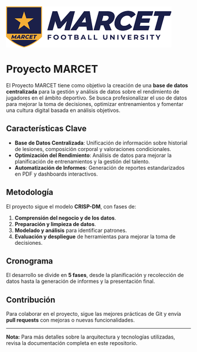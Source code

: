 ![marcet](assets/images/marcet.png)

# Proyecto MARCET

El Proyecto MARCET tiene como objetivo la creación de una **base de datos centralizada** para la gestión y análisis de datos sobre el rendimiento de jugadores en el ámbito deportivo. Se busca profesionalizar el uso de datos para mejorar la toma de decisiones, optimizar entrenamientos y fomentar una cultura digital basada en análisis objetivos.

## Características Clave
- **Base de Datos Centralizada**: Unificación de información sobre historial de lesiones, composición corporal y valoraciones condicionales.
- **Optimización del Rendimiento**: Análisis de datos para mejorar la planificación de entrenamientos y la gestión del talento.
- **Automatización de Informes**: Generación de reportes estandarizados en PDF y dashboards interactivos.

## Metodología
El proyecto sigue el modelo **CRISP-DM**, con fases de:
1. **Comprensión del negocio y de los datos**.
2. **Preparación y limpieza de datos**.
3. **Modelado y análisis** para identificar patrones.
4. **Evaluación y despliegue** de herramientas para mejorar la toma de decisiones.

## Cronograma
El desarrollo se divide en **5 fases**, desde la planificación y recolección de datos hasta la generación de informes y la presentación final.

## Contribución
Para colaborar en el proyecto, sigue las mejores prácticas de Git y envía **pull requests** con mejoras o nuevas funcionalidades.

---
**Nota:** Para más detalles sobre la arquitectura y tecnologías utilizadas, revisa la documentación completa en este repositorio.
